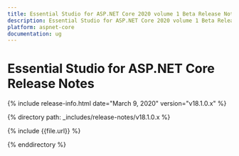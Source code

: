 ```yaml
---
title: Essential Studio for ASP.NET Core 2020 volume 1 Beta Release Notes  
description: Essential Studio for ASP.NET Core 2020 volume 1 Beta Release Notes  
platform: aspnet-core
documentation: ug
---
```


# Essential Studio for ASP.NET Core  Release Notes  

{% include release-info.html date="March 9, 2020"  version="v18.1.0.x" %} 


{% directory path: _includes/release-notes/v18.1.0.x %}

{% include {{file.url}} %}

{% enddirectory %}